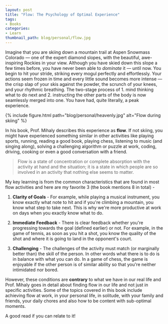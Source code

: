 ```yaml
---
layout: post
title: "Flow: The Psychology of Optimal Experience"
tags:
- Books
categories:
- Learn
thumbnail_path: blog/personal/flow.jpg
---
```


Imagine that you are skiing down a mountain trail at Aspen Snowmass Colorado — one of the expert diamond slopes, with the beautiful, awe-inspiring Rockies in your view. Although you have skied down this slope a few times before, you have never been able to *dominate* it — until now. You begin to hit your stride, striking every mogul perfectly and effortlessly. Your actions seem frozen in time and every little sound becomes more intense — the crisp slap of your skis against the powder, the scrunch of your knees, and your rhythmic breathing. The two-stage process of 1. mind thinking what to do next and 2. instructing the other parts of the body is now seamlessly merged into one. You have had, quite literally, a peak experience. 

{% include figure.html path="blog/personal/heavenly.jpg" alt="Flow during skiing" %}

In his book, Prof. Mihaly describes this experience as **flow**. If not skiing, you might have experienced something similar in other activities like playing sports, running, reading a good book, playing chess, listening to music (and singing along), solving a challenging algorithm or puzzle at work, coding, driving, cooking or even a good conversation with a friend.

> Flow is a state of concentration or complete absorption with the activity at hand and the situation; it is a state in which people are so involved in an activity that nothing else seems to matter.

My key learning is from the common characteristics that are found in most flow activities and here are my favorite 3 (the book mentions 8 in total) - 

1. **Clarity of Goals** - For example, while playing a musical instrument, you know exactly what note to hit and if you're climbing a mountain, you know what step to take next. This is why we're more productive at work on days when you exactly know what to do.

2. **Immediate Feedback** - There is clear feedback whether you're progressing towards the goal (defined earlier) or not. For example, in the game of tennis, as soon as you hit a shot, you know the quality of the shot and where it is going to land in the opponent's court.

3. **Challenging** - The challenges of the activity must match (or marginally better than) the skill of the person. In other words what there is to do is in balance with what you can do. In a game of chess, the game is enjoyable if the other person is of similar ability so that you're neither intimidated nor bored.

However, these conditions are **contrary** to what we have in our real life and Prof. Mihaly goes in detail about finding flow in our life and not just in specific activities. Some of the topics covered in this book include achieving flow at work, in your personal life, in solitude, with your family and friends, your daily chores and also how to be content with sub-optimal moments.

A good read if you can relate to it!